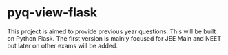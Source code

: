 # pyq-view-flask

This project is aimed to provide previous year questions. This will be built on Python Flask.
The first version is mainly focused for JEE Main and NEET but later on other exams will be added.
